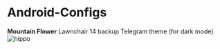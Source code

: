 # Android-Configs

**Mountain Flower**
Lawnchair 14 backup
Telegram theme (for dark mode)
![hippo](https://imgur.com/gallery/BAX73jl)
